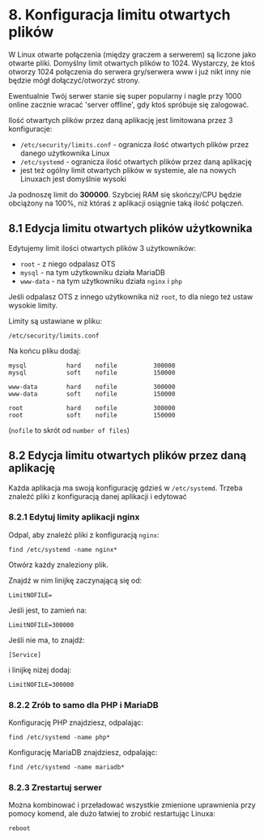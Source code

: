 # 8. Konfiguracja limitu otwartych plików

W Linux otwarte połączenia (między graczem a serwerem) są liczone jako otwarte pliki.
Domyślny limit otwartych plików to 1024.
Wystarczy, że ktoś otworzy 1024 połączenia do serwera gry/serwera www i
już nikt inny nie będzie mógł dołączyć/otworzyć strony.

Ewentualnie Twój serwer stanie się super popularny i
nagle przy 1000 online zacznie wracać 'server offline', gdy ktoś spróbuje się zalogować.

Ilość otwartych plików przez daną aplikację jest limitowana przez 3 konfiguracje:
- `/etc/security/limits.conf` - ogranicza ilość otwartych plików przez danego użytkownika Linux
- `/etc/systemd` - ogranicza ilość otwartych plików przez daną aplikację
- jest też ogólny limit otwartych plików w systemie, ale na nowych Linuxach jest domyślnie wysoki 

Ja podnoszę limit do __300000__.
Szybciej RAM się skończy/CPU będzie obciążony na 100%, 
niż któraś z aplikacji osiągnie taką ilość połączeń.

## 8.1 Edycja limitu otwartych plików użytkownika

Edytujemy limit ilości otwartych plików 3 użytkowników:
- `root` - z niego odpalasz OTS
- `mysql` - na tym użytkowniku działa MariaDB
- `www-data` - na tym użytkowniku działa `nginx` i `php`

Jeśli odpalasz OTS z innego użytkownika niż `root`, to dla niego też ustaw wysokie limity.

Limity są ustawiane w pliku:
```
/etc/security/limits.conf
```

Na końcu pliku dodaj:
```
mysql           hard    nofile          300000
mysql           soft    nofile          150000

www-data        hard    nofile          300000
www-data        soft    nofile          150000

root            hard    nofile          300000
root            soft    nofile          150000
```
(`nofile` to skrót od `number of files`)

## 8.2 Edycja limitu otwartych plików przez daną aplikację

Każda aplikacja ma swoją konfigurację gdzieś w `/etc/systemd`.
Trzeba znaleźć pliki z konfiguracją danej aplikacji i edytować

### 8.2.1 Edytuj limity aplikacji nginx

Odpal, aby znaleźć pliki z konfiguracją `nginx`:
```
find /etc/systemd -name nginx*
```
Otwórz każdy znaleziony plik.

Znajdź w nim linijkę zaczynającą się od:
```
LimitNOFILE=
```
Jeśli jest, to zamień na:
```
LimitNOFILE=300000
```
Jeśli nie ma, to znajdź:
```
[Service]
```
i linijkę niżej dodaj:
```
LimitNOFILE=300000
```

### 8.2.2 Zrób to samo dla PHP i MariaDB

Konfigurację PHP znajdziesz, odpalając:
```
find /etc/systemd -name php*
```
Konfigurację MariaDB znajdziesz, odpalając:
```
find /etc/systemd -name mariadb*
```
### 8.2.3 Zrestartuj serwer

Można kombinować i przeładować wszystkie zmienione uprawnienia przy pomocy komend,
ale dużo łatwiej to zrobić restartując Linuxa:
```
reboot
```
